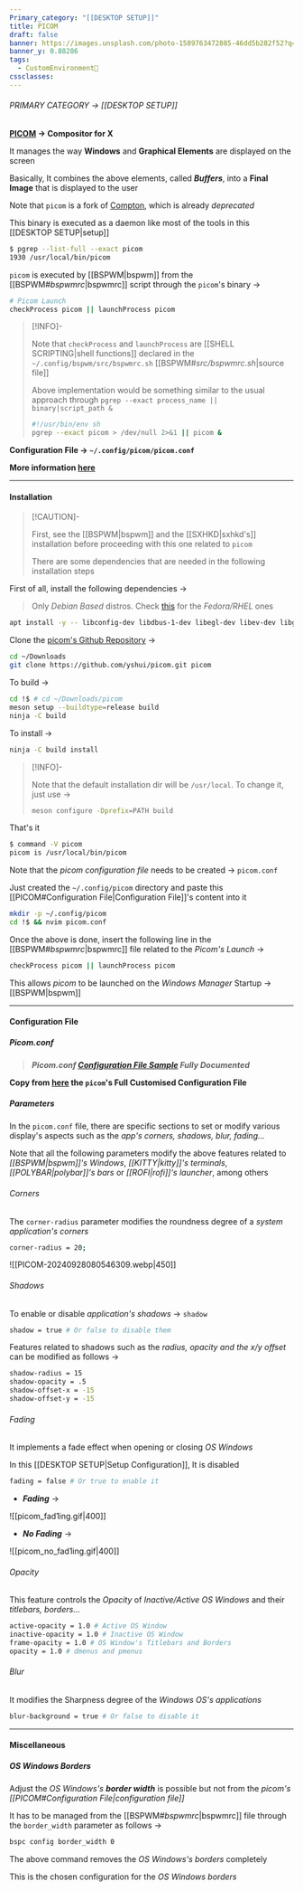 ```yaml
---
Primary_category: "[[DESKTOP SETUP]]"
title: PICOM
draft: false
banner: https://images.unsplash.com/photo-1589763472885-46dd5b282f52?q=80&w=1748&auto=format&fit=crop&ixlib=rb-4.0.3&ixid=M3wxMjA3fDB8MHxwaG90by1wYWdlfHx8fGVufDB8fHx8fA%3D%3D
banner_y: 0.88286
tags:
  - CustomEnvironment🦜
cssclasses: 
---
```


###### PRIMARY CATEGORY → [[DESKTOP SETUP]]

**[PICOM](https://github.com/yshui/picom) → Compositor for X**

It manages the way **Windows** and **Graphical Elements** are displayed on the screen

Basically, It combines the above elements, called _**Buffers**_, into a **Final Image** that is displayed to the user

Note that `picom` is a fork of [Compton](https://github.com/yshui/picom/blob/next/History.md), which is already _deprecated_

This binary is executed as a daemon like most of the tools in this [[DESKTOP SETUP|setup]]

```bash
$ pgrep --list-full --exact picom
1930 /usr/local/bin/picom
```

`picom` is executed by [[BSPWM|bspwm]] from the [[BSPWM#*bspwmrc*|bspwmrc]] script through the `picom`'s binary →

```bash title="~/.config/bspwm/bspwmrc"
# Picom Launch
checkProcess picom || launchProcess picom
```

> [!INFO]-
>
> Note that `checkProcess` and `launchProcess` are [[SHELL SCRIPTING|shell functions]] declared in the `~/.config/bspwm/src/bspwmrc.sh` [[BSPWM#*src/bspwmrc.sh*|source file]]
>
> Above implementation would be something similar to the usual approach through `pgrep --exact process_name || binary|script_path &` 
>
> ```bash
> #!/usr/bin/env sh
> pgrep --exact picom > /dev/null 2>&1 || picom &
> ```

**Configuration File → `~/.config/picom/picom.conf`**

**More information [here](https://github.com/yshui/picom)**

---

#### Installation

> [!CAUTION]-
>
> First, see the [[BSPWM|bspwm]] and the [[SXHKD|sxhkd's]] installation before proceeding with this one related to `picom`
>
> There are some dependencies that are needed in the following installation steps
>

First of all, install the following dependencies →

> Only _Debian Based_ distros. Check [this](https://github.com/yshui/picom#dependencies) for the _Fedora/RHEL_ ones

```bash
apt install -y -- libconfig-dev libdbus-1-dev libegl-dev libev-dev libgl-dev libepoxy-dev libpcre2-dev libpixman-1-dev libx11-xcb-dev libxcb1-dev libxcb-composite0-dev libxcb-damage0-dev libxcb-glx0-dev libxcb-image0-dev libxcb-present-dev libxcb-randr0-dev libxcb-render0-dev libxcb-render-util0-dev libxcb-shape0-dev libxcb-util-dev libxcb-xfixes0-dev meson ninja-build uthash-dev
```

Clone the [picom's Github Repository](https://github.com/yshui/picom) →

```bash
cd ~/Downloads
git clone https://github.com/yshui/picom.git picom
```

To build →

```bash
cd !$ # cd ~/Downloads/picom
meson setup --buildtype=release build
ninja -C build
```

To install →

```bash
ninja -C build install
```

> [!INFO]-
>
> Note that the default installation dir will be `/usr/local`. To change it, just use →
>
> ```bash
> meson configure -Dprefix=PATH build
> ```
>

That's it

```bash
$ command -V picom
picom is /usr/local/bin/picom
```

Note that the _picom configuration file_ needs to be created → `picom.conf`

Just created the `~/.config/picom` directory and paste this [[PICOM#Configuration File|Configuration File]]'s content into it

```bash
mkdir -p ~/.config/picom
cd !$ && nvim picom.conf
```

Once the above is done, insert the following line in the [[BSPWM#*bspwmrc*|bspwmrc]] file related to the _Picom's Launch_ →

```bash title="~/.config/bspwm/bspwmrc"
checkProcess picom || launchProcess picom
```

This allows _picom_ to be launched on the _Windows Manager_ Startup → [[BSPWM|bspwm]]

---

#### Configuration File

##### *Picom.conf*

> ***_Picom.conf_ [Configuration File Sample](https://github.com/yshui/picom/blob/next/picom.sample.conf) Fully Documented***

**Copy from [here](https://github.com/4l3xBB/Env-Setup/blob/main/picom/picom.conf) the `picom`'s Full Customised Configuration File**

##### Parameters

In the `picom.conf` file, there are specific sections to set or modify various display's aspects such as the _app's corners, shadows, blur, fading..._

Note that all the following parameters modify the above features related to _[[BSPWM|bspwm]]'s Windows_, _[[KITTY|kitty]]'s terminals_, _[[POLYBAR|polybar]]'s bars_ or _[[ROFI|rofi]]'s launcher_, among others 

###### Corners

The `corner-radius` parameter modifies the roundness degree of a _system application's corners_

```bash
corner-radius = 20;
```

![[PICOM-20240928080546309.webp|450]]

###### Shadows

To enable or disable _application's shadows_ → `shadow`

```bash
shadow = true # Or false to disable them
```

Features related to shadows such as the _radius, opacity and the x/y offset_ can be modified as follows →

```bash
shadow-radius = 15
shadow-opacity = .5
shadow-offset-x = -15
shadow-offset-y = -15
```

###### Fading

It implements a fade effect when opening or closing _OS Windows_

In this [[DESKTOP SETUP|Setup Configuration]], It is disabled

```bash
fading = false # Or true to enable it
```

- **_Fading_** →

![[picom_fad1ing.gif|400]]

- **_No Fading_** →

![[picom_no_fad1ing.gif|400]]

###### Opacity

This feature controls the _Opacity_ of _Inactive/Active OS Windows_ and their _titlebars, borders..._

```bash
active-opacity = 1.0 # Active OS Window
inactive-opacity = 1.0 # Inactive OS Window
frame-opacity = 1.0 # OS Window's Titlebars and Borders
opacity = 1.0 # dmenus and pmenus
```

###### Blur

It modifies the Sharpness degree of the _Windows OS's applications_

```bash
blur-background = true # Or false to disable it
```

---

#### Miscellaneous

##### OS Windows Borders

Adjust the _OS Windows's **border width**_ is possible but not from the _picom's [[PICOM#Configuration File|configuration file]]_

It has to be managed from the [[BSPWM#*bspwmrc*|bspwmrc]] file through the `border_width` parameter as follows →

```bash title="~/.config/bspwm/bspwmrc"
bspc config border_width 0
```

The above command removes the _OS Windows's borders_ completely

This is the chosen configuration for the _OS Windows borders_
